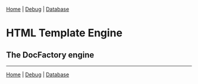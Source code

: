 [Home](https://github.com/sexcod/Tiga/tree/master/php/Lib/Doc/README.md)
 | [Debug](https://github.com/sexcod/Tiga/tree/master/php/Lib/Doc/debug.md)
 | [Database](https://github.com/sexcod/Tiga/tree/master/php/Lib/Doc/database.md)


# HTML Template Engine

## The DocFactory engine


---
[Home](https://github.com/sexcod/Tiga/tree/master/php/Lib/Doc/README.md)
 | [Debug](https://github.com/sexcod/Tiga/tree/master/php/Lib/Doc/debug.md)
 | [Database](https://github.com/sexcod/Tiga/tree/master/php/Lib/Doc/database.md)
